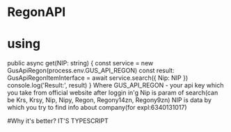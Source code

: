 # RegonAPI
#  **using**

public async get(NIP: string) {
		const service = new GusApiRegon(process.env.GUS_API_REGON)
		const result: GusApiRegonItemInterface = await service.search({ Nip: NIP })
    console.log('Result:', result)
}
    Where GUS_API_REGON - your api key which you take from official website after loggin in'g
    Nip is param of search(can be Krs, Krsy, Nip, Nipy, Regon, Regony14zn, Regony9zn)
    NIP is data by which you try to find info about company(for expl:6340131017)
    
#Why it's better?
IT'S TYPESCRIPT

